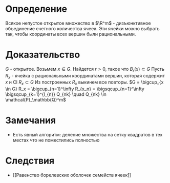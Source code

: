 # Определение
Всякое непустое открытое множество в $\R^m$ - дизъюнктивное объединение счетного количества ячеек. Эти ячейки можно выбрать так, чтобы координаты всех вершин были рациональными.
# Доказательство
$G$ - открытое. Возьмем $x \in G$. Найдется $r > 0$, такое что $B_r(x) \subset G$
Пусть $R_x$ - ячейка с рациональными координатами вершин, которая содержит $x$ и $\text{Cl} \ R_x \subset G$
Из построенных $R_x$ выкинем все повторы.
$G = \bigcup_{x \in G} R_x = \bigcup_{n=1}^\infty R_{x_n} = \bigsqcup_{n=1}^\infty \bigsqcup_{k=1}^{l_{n}} Q_{nk} \quad Q_{nk} \in \mathcal{P}_\mathbb{Q}^m$
# Замечания
+ Есть явный алгоритм: деление множества на сетку квадратов в тех местах что не поместились полностью
# Следствия
+ [[Равенство борелевских оболочек семейств ячеек]]

